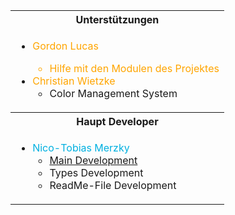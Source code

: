 <table style="width:100%">
<tr>
<th>Unterstützungen</th>
</tr>
<tr>
<td>

- <font color="orange">Gordon Lucas
  - Hilfe mit den Modulen des Projektes
- Christian Wietzke</font>
  - Color Management System


</td>
</tr>
<tr>
<th>Haupt Developer</th>
</tr>
<td>

- <font color="kingblue">Nico-Tobias Merzky</font>
  - <a href="src/Main.kt">Main Development</a>
  - Types Development
  - ReadMe-File Development

</td>
</table>